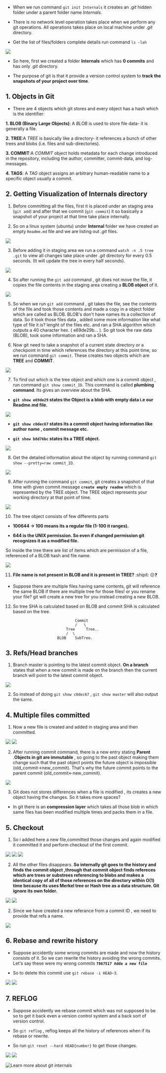- When we run command `git init Internals` it creates an *.git* hidden folder under a parent folder name *Internals*. 

- There is no network level operation takes place when we perform any git operations. All operations takes place on local machine under *.git* directory.

- Get the list of files/folders complete details run command `ls -lah`

![](https://github.com/codophilic/LearnGitInternals/blob/main/Git-Internal-Images/1.JPG)

- So here, first we created a folder **Internals** which has **0 commits** and has only *.git* directory.

- The purpose of git is that it provide a version control system to **track the snapshots of your project over time**.

## 1. Objects in Git

- There are 4 objects which git stores and every object has a hash which is the identifier:

**1. BLOB (Binary Large Objects)**: A *BLOB* is used to store file data- it is generally a file.

**2. TREE**:A *TREE* is basically like a directory- it references a bunch of other trees and blobs (i.e. files and sub-directories).

**3. COMMIT**:A *COMMIT* object holds metadata for each change introduced in the repository, including the author, committer, commit-data, and log- messages.

**4. TAGS**: A *TAG* object assigns an arbitrary human-readable name to a specific object usually a commit.



## 2. Getting Visualization of Internals directory

1. Before committing all the files, first it is placed under an staging area (`git add`) and after that we commit (`git commit`) it so basically a snapshot of your project at that time take place internally. 

2. So on a linux system (ubuntu) under **Internal** folder we have created an empty `Readme.md` file and we are listing out *.git* files.

![](https://github.com/codophilic/LearnGitInternals/blob/main/Git-Internal-Images/Images/3.PNG)

3. Before adding it in staging area we run a command `watch -n .5 tree .git` to view all changes take place under *.git* directory for every 0.5 seconds. (It will update the tree in every half seconds).

![](https://github.com/codophilic/LearnGitInternals/blob/main/Git-Internal-Images/Images/4.PNG)

4. So after running the `git add` command , git does not move the file, it copies the file contents in the staging area creating a **BLOB object** of it.

![](https://github.com/codophilic/LearnGitInternals/blob/main/Git-Internal-Images/Images/5.PNG)

5. So when we run `git add` command , git takes the file, see the contents of the file and took those contents and made a copy in a object folder which are called as BLOB. BLOB's don't have names its a collection of data. So it took those files data , added some more information like what type of file it is? lenght of the files etc. and ran a SHA algorithm which outputs a 40 character hex. ( e69de29b... ). So git took the raw data (BLOB), took some information and ran a SHA.

6. Now git need to take a snapshot of a current state directory or a checkpoint in time which references the directory at this point time, so we run command `git commit`. These creates two objects which are **TREE** and **COMMIT**.

![](https://github.com/codophilic/LearnGitInternals/blob/main/Git-Internal-Images/Images/6.PNG)

7. To find out which is the tree object and which one is a commit object , run command `git show commit_ID`. This command is called **plumbing command**. Its gives an overview about the SHA.

- **`git show e69de29` states the Object is a blob with empty data i.e our Readme.md file.**

![](https://github.com/codophilic/LearnGitInternals/blob/main/Git-Internal-Images/Images/7.PNG)

- **`git show c0dec67` states its a commit object having information like author name , commit message etc.**

- **`git show b8d76bc` states its a TREE object.**

![](https://github.com/codophilic/LearnGitInternals/blob/main/Git-Internal-Images/Images/8.PNG)

8. Get the detailed information about the object by running command `git show --pretty=raw commit_ID`.

![](https://github.com/codophilic/LearnGitInternals/blob/main/Git-Internal-Images/Images/8.PNG)

9. After running the command `git commit`, git creates a snapshot of that time with given commit message **```create empty readme```** which is represented by the TREE object. The TREE object represents your working directory at that point of time.

![](https://github.com/codophilic/LearnGitInternals/blob/main/Git-Internal-Images/Images/9.PNG)

10. The tree object consists of few differents parts

- **100644 -> 100 means its a regular file (1-100 it ranges).**

- **644 is the UNIX permission. So even if changed permission git recognizes it as a modified file.** 

So inside the tree there are list of items which are permission of a file, referenced of a BLOB hash and file name.

![](https://github.com/codophilic/LearnGitInternals/blob/main/Git-Internal-Images/Images/10.PNG)

11. **File name is not present in BLOB and it is present in TREE?**  :shipit:​ 😕​❓​

- Suppose there are multiple files having same contents, git will reference the same BLOB if there are multiple tree for those files! or you rename your file? git will create a new tree for you instead creating a new BLOB.

12. So tree SHA is calculated based on BLOB and commit SHA is calculated based on the tree.

                                    Commit
                                    /   \
                                Tree     Tree..
                                /  \
                            BLOB    SubTree.



## 3. Refs/Head branches

1. Branch master is pointing to the latest commit object.
**On a branch** states that when a new commit is made on the branch then the current branch will point to the latest commit object.

![](https://github.com/codophilic/LearnGitInternals/blob/main/Git-Internal-Images/Images/11.PNG)

2. So instead of doing `git show c0dec67` , `git show master` will also output the same.



## 4. Multiple files committed 

1. Now a new file is created and added in staging area and then committed.

![](https://github.com/codophilic/LearnGitInternals/blob/main/Git-Internal-Images/Images/12.PNG)
![](https://github.com/codophilic/LearnGitInternals/blob/main/Git-Internal-Images/Images/13.PNG)

2. After running commit command, there is a new entry stating **Parent** .**Objects in git are immutable** , so going to the past object making them change such that the past object points the future object is impossible (old_commit->new_commit). That's why the future commit points to the parent commit (old_commit<-new_commit).

![](https://github.com/codophilic/LearnGitInternals/blob/main/Git-Internal-Images/Images/14.PNG)

3. Git does not stores differences when a file is modified , its creates a new object having the changes. So it takes more spaces? 
- In git there is an **compression layer** which takes all those blob in which same files has been modified multiple times and packs them in a file.



## 5. Checkout

1. So i added here a new file,committed those changes and again modified it committed it and perform checkout of the first commit. 

![](https://github.com/codophilic/LearnGitInternals/blob/main/Git-Internal-Images/Images/15.PNG)
![](https://github.com/codophilic/LearnGitInternals/blob/main/Git-Internal-Images/Images/16.PNG)
![](https://github.com/codophilic/LearnGitInternals/blob/main/Git-Internal-Images/Images/17.PNG)

2. All the other files disappears. **So internally git goes to the history and finds the commit object ,through that commit object finds refereces which are trees or substrees referencing to blobs and makes a identical copy of all of those references on the directory within O(1) time because its uses Merkel tree or Hash tree as a data structure. Git ignore its own folder.**

![](https://github.com/codophilic/LearnGitInternals/blob/main/Git-Internal-Images/Images/18.PNG)
![](https://github.com/codophilic/LearnGitInternals/blob/main/Git-Internal-Images/Images/19.PNG)

2. Since we have created a new referance from a commit ID , we need to provide that refs a name.

![](https://github.com/codophilic/LearnGitInternals/blob/main/Git-Internal-Images/Images/20.PNG)

## 6. Rebase and rewrite history

- Suppose accidently some wrong commits are made and now the history consists of it. So we can rewrite the history avoiding the wrong commits. Let's say these were my wrong commits
**`7867517 Adde a new file`**

- So to delete this commit use `git rebase -i HEAD~3`.

![](https://github.com/codophilic/LearnGitInternals/blob/main/Git-Internal-Images/Images/21.PNG)
![](https://github.com/codophilic/LearnGitInternals/blob/main/Git-Internal-Images/Images/22.PNG)

## 7. REFLOG

- Suppose accidently we rebase commit which was not supposed to be so to get it back even a version control system and a back sort of version control.

- So `git reflog` , reflog keeps all the history of references when if its rebase or rewrite.

- So run `git reset --hard HEAD{number}` to get those changes.

![](https://github.com/codophilic/LearnGitInternals/blob/main/Git-Internal-Images/Images/23.PNG)
![](https://github.com/codophilic/LearnGitInternals/blob/main/Git-Internal-Images/Images/24.PNG)


![Learn more about git internals](https://medium.com/mindorks/what-is-git-object-model-6009c271ca66#:~:text=Git%20Object%20Store%201%20A%20%E2%80%9Cblob%E2%80%9D%20is%20used,author%2C%20committer%2C%20commit-data%2C%20and%20log-%20messages.%20More%20items)







